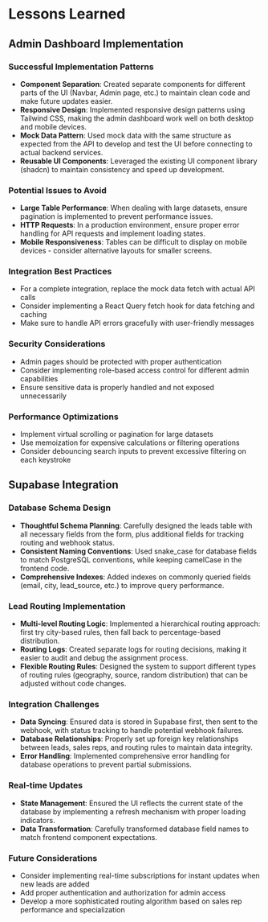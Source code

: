 # Lessons Learned

## Admin Dashboard Implementation

### Successful Implementation Patterns
- **Component Separation**: Created separate components for different parts of the UI (Navbar, Admin page, etc.) to maintain clean code and make future updates easier.
- **Responsive Design**: Implemented responsive design patterns using Tailwind CSS, making the admin dashboard work well on both desktop and mobile devices.
- **Mock Data Pattern**: Used mock data with the same structure as expected from the API to develop and test the UI before connecting to actual backend services.
- **Reusable UI Components**: Leveraged the existing UI component library (shadcn) to maintain consistency and speed up development.

### Potential Issues to Avoid
- **Large Table Performance**: When dealing with large datasets, ensure pagination is implemented to prevent performance issues.
- **HTTP Requests**: In a production environment, ensure proper error handling for API requests and implement loading states.
- **Mobile Responsiveness**: Tables can be difficult to display on mobile devices - consider alternative layouts for smaller screens.

### Integration Best Practices
- For a complete integration, replace the mock data fetch with actual API calls
- Consider implementing a React Query fetch hook for data fetching and caching
- Make sure to handle API errors gracefully with user-friendly messages

### Security Considerations
- Admin pages should be protected with proper authentication
- Consider implementing role-based access control for different admin capabilities
- Ensure sensitive data is properly handled and not exposed unnecessarily

### Performance Optimizations
- Implement virtual scrolling or pagination for large datasets
- Use memoization for expensive calculations or filtering operations
- Consider debouncing search inputs to prevent excessive filtering on each keystroke

## Supabase Integration

### Database Schema Design
- **Thoughtful Schema Planning**: Carefully designed the leads table with all necessary fields from the form, plus additional fields for tracking routing and webhook status.
- **Consistent Naming Conventions**: Used snake_case for database fields to match PostgreSQL conventions, while keeping camelCase in the frontend code.
- **Comprehensive Indexes**: Added indexes on commonly queried fields (email, city, lead_source, etc.) to improve query performance.

### Lead Routing Implementation
- **Multi-level Routing Logic**: Implemented a hierarchical routing approach: first try city-based rules, then fall back to percentage-based distribution.
- **Routing Logs**: Created separate logs for routing decisions, making it easier to audit and debug the assignment process.
- **Flexible Routing Rules**: Designed the system to support different types of routing rules (geography, source, random distribution) that can be adjusted without code changes.

### Integration Challenges
- **Data Syncing**: Ensured data is stored in Supabase first, then sent to the webhook, with status tracking to handle potential webhook failures.
- **Database Relationships**: Properly set up foreign key relationships between leads, sales reps, and routing rules to maintain data integrity.
- **Error Handling**: Implemented comprehensive error handling for database operations to prevent partial submissions.

### Real-time Updates
- **State Management**: Ensured the UI reflects the current state of the database by implementing a refresh mechanism with proper loading indicators.
- **Data Transformation**: Carefully transformed database field names to match frontend component expectations.

### Future Considerations
- Consider implementing real-time subscriptions for instant updates when new leads are added
- Add proper authentication and authorization for admin access
- Develop a more sophisticated routing algorithm based on sales rep performance and specialization 
